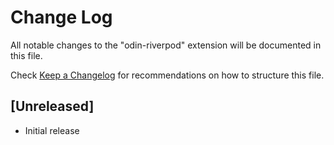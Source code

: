 # Change Log

All notable changes to the "odin-riverpod" extension will be documented in this file.

Check [Keep a Changelog](http://keepachangelog.com/) for recommendations on how to structure this file.

## [Unreleased]

- Initial release